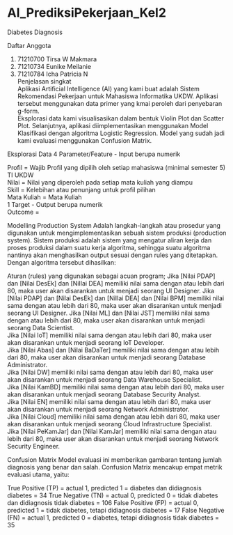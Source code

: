 # AI_PrediksiPekerjaan_Kel2
Diabetes Diagnosis

Daftar Anggota

1. 71210700 Tirsa W Makmara
2. 71210734 Eunike Meilanie
3. 71210784 Icha Patricia N<br>
Penjelasan singkat<br>
Aplikasi Artificial Intelligence (AI) yang kami buat adalah Sistem Rekomendasi Pekerjaan untuk Mahasiswa Informatika UKDW. Aplikasi tersebut menggunakan data primer yang kmai peroleh dari penyebaran g-form. <br>
Eksplorasi data kami visualisasikan dalam bentuk Violin Plot dan Scatter Plot. Selanjutnya, aplikasi diimplementasikan menggunakan Model Klasifikasi dengan algoritma Logistic Regression. Model yang sudah jadi kami evaluasi menggunakan Confusion Matrix. <br>

Eksplorasi Data
4 Parameter/Feature - Input berupa numerik


Profil = Wajib Profil yang dipilih oleh setiap mahasiswa (minimal semester 5) TI UKDW<br>
Nilai = Nilai yang diperoleh pada setiap mata kuliah yang diampu<br>
Skill = Kelebihan atau penunjang untuk profil pilihan<br>
Mata Kuliah = Mata Kuliah<br>
1 Target - Output berupa numerik<br>
Outcome  = 

Modelling
Production System
Adalah langkah-langkah atau prosedur yang digunakan untuk mengimplementasikan sebuah sistem produksi (production system). Sistem produksi adalah sistem yang mengatur aliran kerja dan proses produksi dalam suatu kerja algoritma, sehingga suatu algoritma nantinya akan menghasilkan output sesuai dengan rules yang ditetapkan.
Dengan algoritma tersebut dihasilkan:

Aturan (rules) yang digunakan sebagai acuan program; 
Jika [Nilai PDAP] dan [Nilai DesEk] dan [NilIai DEA] memiliki nilai sama dengan atau lebih dari 80, maka user akan disarankan untuk menjadi seorang UI Designer. 
Jika [Nilai PDAP] dan [Nilai DesEk] dan [NilIai DEA] dan [Nilai BPM] memiliki nilai sama dengan atau lebih dari 80, maka user akan disarankan untuk menjadi seorang UI Designer. 
Jika [Nilai ML] dan [Nilai JST] memiliki nilai sama dengan atau lebih dari 80, maka user akan disarankan untuk menjadi seorang Data Scientist.  
Jika [Nilai IoT] memiliki nilai sama dengan atau lebih dari 80, maka user akan disarankan untuk menjadi seorang IoT Developer.  
Jika [Nilai Abas] dan [Nilai BaDaTer] memiliki nilai sama dengan atau lebih dari 80, maka user akan disarankan untuk menjadi seorang Database Administrator.  
Jika [Nilai DW] memiliki nilai sama dengan atau lebih dari 80, maka user akan disarankan untuk menjadi seorang Data Warehouse Specialist.  
Jika [Nilai KamBD] memiliki nilai sama dengan atau lebih dari 80, maka user akan disarankan untuk menjadi seorang Database Security Analyst.  
Jika [Nilai EN] memiliki nilai sama dengan atau lebih dari 80, maka user akan disarankan untuk menjadi seorang Network Administrator.  
Jika [Nilai Cloud] memiliki nilai sama dengan atau lebih dari 80, maka user akan disarankan untuk menjadi seorang Cloud Infrastructure Specialist.  
Jika [Nilai PeKamJar] dan [Nilai KamJar] memiliki nilai sama dengan atau lebih dari 80, maka user akan disarankan untuk menjadi seorang Network Security Engineer. 
 

Confusion Matrix
Model evaluasi ini memberikan gambaran tentang jumlah diagnosis yang benar dan salah. Confusion Matrix mencakup empat metrik evaluasi utama, yaitu:

True Positive (TP) = actual 1, predicted 1 = diabetes dan didiagnosis diabetes = 34
True Negative (TN) = actual 0, predicted 0 = tidak diabetes dan didiagnosis tidak diabetes = 106
False Positive (FP) = actual 0, predicted 1 = tidak diabetes, tetapi didiagnosis diabetes = 17
False Negative (FN) = actual 1, predicted 0 = diabetes, tetapi didiagnosis tidak diabetes = 35
